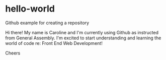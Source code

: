# hello-world
Github example for creating a repository

Hi there! My name is Caroline and I'm currently using Github as instructed from General Assembly. I'm excited to start understanding and learning the world of code re: Front End Web Development!

Cheers
